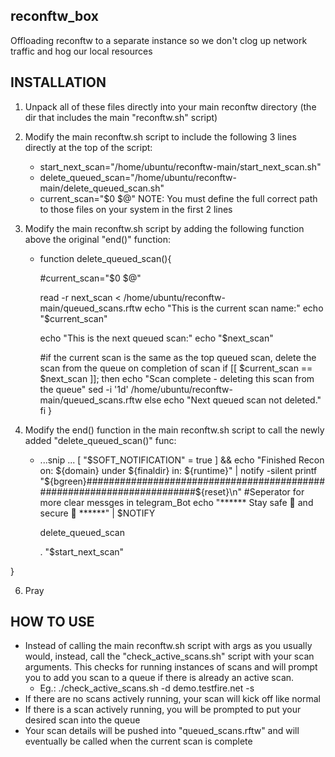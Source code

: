 ## reconftw_box
Offloading reconftw to a separate instance so we don't clog up network traffic and hog our local resources



## INSTALLATION

1) Unpack all of these files directly into your main reconftw directory (the dir that includes the main "reconftw.sh" script)
2) Modify the main reconftw.sh script to include the following 3 lines directly at the top of the script:
    - start_next_scan="/home/ubuntu/reconftw-main/start_next_scan.sh"
    - delete_queued_scan="/home/ubuntu/reconftw-main/delete_queued_scan.sh"
    - current_scan="$0 $@"
   NOTE: You must define the full correct path to those files on your system in the first 2 lines
3) Modify the main reconftw.sh script by adding the following function above the original "end()" function:
    - function delete_queued_scan(){

        #current_scan="$0 $@"

        read -r next_scan < /home/ubuntu/reconftw-main/queued_scans.rftw
        echo "This is the current scan name:"
        echo "$current_scan"

        echo "This is the next queued scan:"
        echo "$next_scan"

        #if the current scan is the same as the top queued scan, delete the scan from the queue on completion of scan
        if [[ $current_scan == $next_scan ]]; then
	        echo "Scan complete - deleting this scan from the queue"
	        sed -i '1d' /home/ubuntu/reconftw-main/queued_scans.rftw
        else
	        echo "Next queued scan not deleted."
        fi
} 

5) Modify the end() function in the main reconftw.sh script to call the newly added "delete_queued_scan()" func:
    - ...snip ...
  [ "$SOFT_NOTIFICATION" = true ] && echo "Finished Recon on: ${domain} under ${finaldir} in: ${runtime}" | notify -silent
		printf "${bgreen}#######################################################################${reset}\n"
		#Seperator for more clear messges in telegram_Bot
		echo "******  Stay safe 🦠 and secure 🔐  ******" | $NOTIFY

		delete_queued_scan
	
		. "$start_next_scan"

}

6) Pray

## HOW TO USE

- Instead of calling the main reconftw.sh script with args as you usually would, instead, call the "check_active_scans.sh" script with your scan arguments. This checks for running instances of scans and will prompt you to add you scan to a queue if there is already an active scan.
    - Eg.: ./check_active_scans.sh -d demo.testfire.net -s
- If there are no scans actively running, your scan will kick off like normal
- If there is a scan actively running, you will be prompted to put your desired scan into the queue
- Your scan details will be pushed into "queued_scans.rftw" and will eventually be called when the current scan is complete 
